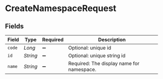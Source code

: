 # CreateNamespaceRequest


## Fields

| Field                                     | Type                                      | Required                                  | Description                               |
| ----------------------------------------- | ----------------------------------------- | ----------------------------------------- | ----------------------------------------- |
| `code`                                    | *Long*                                    | :heavy_minus_sign:                        | Optional: unique id                       |
| `id`                                      | *String*                                  | :heavy_minus_sign:                        | Optional: unique string id                |
| `name`                                    | *String*                                  | :heavy_minus_sign:                        | Required: The display name for namespace. |